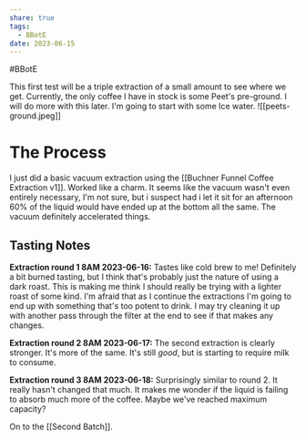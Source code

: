```yaml
---
share: true
tags: 
  - BBotE
date: 2023-06-15
---
```


#BBotE

This first test will be a triple extraction of a small amount to see where we get. Currently, the only coffee I have in stock is some Peet's pre-ground. I will do more with this later. I'm going to start with some Ice water.
![[peets-ground.jpeg]]

# The Process

I just did a basic vacuum extraction using the [[Buchner Funnel Coffee Extraction v1]]. Worked like a charm. It seems like the vacuum wasn't even entirely necessary, I'm not sure, but i suspect had i let it sit for an afternoon 60% of the liquid would have ended up at the bottom all the same. The vacuum definitely accelerated things.

## Tasting Notes

**Extraction round 1 8AM 2023-06-16:** Tastes like cold brew to me! Definitely a bit burned tasting, but I think that's probably just the nature of using a dark roast. This is making me think I should really be trying with a lighter roast of some kind. I'm afraid that as I continue the extractions I'm going to end up with something that's too potent to drink. I may try cleaning it up with another pass through the filter at the end to see if that makes any changes.

**Extraction round 2 8AM 2023-06-17:** The second extraction is clearly stronger. It's more of the same. It's still *good*, but is starting to require milk to consume.

**Extraction round 3 8AM 2023-06-18:**  Surprisingly similar to round 2. It really hasn't changed that much. It makes me wonder if the liquid is failing to absorb much more of the coffee. Maybe we've reached maximum capacity?

On to the [[Second Batch]].